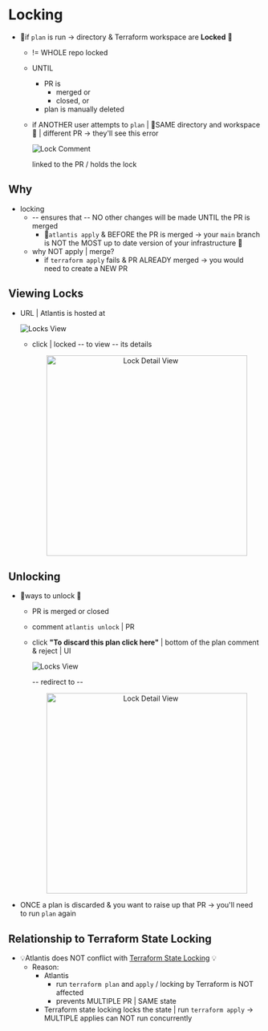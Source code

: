 # Locking

* 👀if `plan` is run -> directory & Terraform workspace are **Locked** 👀 
  * != WHOLE repo locked
  * UNTIL 
    * PR is
      * merged or
      * closed, or
    * plan is manually deleted
  * if ANOTHER user attempts to `plan` | 👀SAME directory and workspace👀 | different PR -> they'll see this error 

    ![Lock Comment](./images/lock-comment.png)

    linked to the PR / holds the lock

## Why

* locking
  * -- ensures that -- NO other changes will be made UNTIL the PR is merged
    * 👀`atlantis apply` & BEFORE the PR is merged -> your `main` branch is NOT the MOST up to date version of your infrastructure 👀
  * why NOT apply | merge?
    * if `terraform apply` fails & PR ALREADY merged -> you would need to create a NEW PR

## Viewing Locks

* URL | Atlantis is hosted at

    ![Locks View](./images/locks-ui.png)

    * click | locked -- to view -- its details

        <p align="center">
            <img src="./images/lock-detail-ui.png" alt="Lock Detail View" height="400px">
        </p>

## Unlocking

* 👀ways to unlock 👀
  * PR is merged or closed
  * comment `atlantis unlock` | PR
  * click **"To discard this plan click here"** | bottom of the plan comment & reject | UI

    ![Locks View](./images/lock-delete-comment.png)

    -- redirect to -- 

    <p align="center">
        <img src="./images/lock-detail-ui.png" alt="Lock Detail View" height="400px">
    </p>

* ONCE a plan is discarded & you want to raise up that PR -> you'll need to run `plan` again

## Relationship to Terraform State Locking

* 💡Atlantis does NOT conflict with [Terraform State Locking](https://developer.hashicorp.com/terraform/language/state/locking) 💡
  * Reason: 
    * Atlantis 
      * run `terraform plan` and `apply` / locking by Terraform is NOT affected
      * prevents MULTIPLE PR | SAME state
    * Terraform state locking locks the state | run `terraform apply` -> MULTIPLE applies can NOT run concurrently
